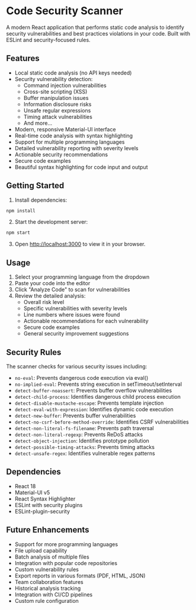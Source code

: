 # Code Security Scanner

A modern React application that performs static code analysis to identify security vulnerabilities and best practices violations in your code. Built with ESLint and security-focused rules.

## Features

- Local static code analysis (no API keys needed)
- Security vulnerability detection:
  - Command injection vulnerabilities
  - Cross-site scripting (XSS)
  - Buffer manipulation issues
  - Information disclosure risks
  - Unsafe regular expressions
  - Timing attack vulnerabilities
  - And more...
- Modern, responsive Material-UI interface
- Real-time code analysis with syntax highlighting
- Support for multiple programming languages
- Detailed vulnerability reporting with severity levels
- Actionable security recommendations
- Secure code examples
- Beautiful syntax highlighting for code input and output

## Getting Started

1. Install dependencies:
```bash
npm install
```

2. Start the development server:
```bash
npm start
```

3. Open [http://localhost:3000](http://localhost:3000) to view it in your browser.

## Usage

1. Select your programming language from the dropdown
2. Paste your code into the editor
3. Click "Analyze Code" to scan for vulnerabilities
4. Review the detailed analysis:
   - Overall risk level
   - Specific vulnerabilities with severity levels
   - Line numbers where issues were found
   - Actionable recommendations for each vulnerability
   - Secure code examples
   - General security improvement suggestions

## Security Rules

The scanner checks for various security issues including:

- `no-eval`: Prevents dangerous code execution via eval()
- `no-implied-eval`: Prevents string execution in setTimeout/setInterval
- `detect-buffer-noassert`: Prevents buffer overflow vulnerabilities
- `detect-child-process`: Identifies dangerous child process execution
- `detect-disable-mustache-escape`: Prevents template injection
- `detect-eval-with-expression`: Identifies dynamic code execution
- `detect-new-buffer`: Prevents buffer vulnerabilities
- `detect-no-csrf-before-method-override`: Identifies CSRF vulnerabilities
- `detect-non-literal-fs-filename`: Prevents path traversal
- `detect-non-literal-regexp`: Prevents ReDoS attacks
- `detect-object-injection`: Identifies prototype pollution
- `detect-possible-timing-attacks`: Prevents timing attacks
- `detect-unsafe-regex`: Identifies vulnerable regex patterns

## Dependencies

- React 18
- Material-UI v5
- React Syntax Highlighter
- ESLint with security plugins
- ESLint-plugin-security

## Future Enhancements

- Support for more programming languages
- File upload capability
- Batch analysis of multiple files
- Integration with popular code repositories
- Custom vulnerability rules
- Export reports in various formats (PDF, HTML, JSON)
- Team collaboration features
- Historical analysis tracking
- Integration with CI/CD pipelines
- Custom rule configuration
